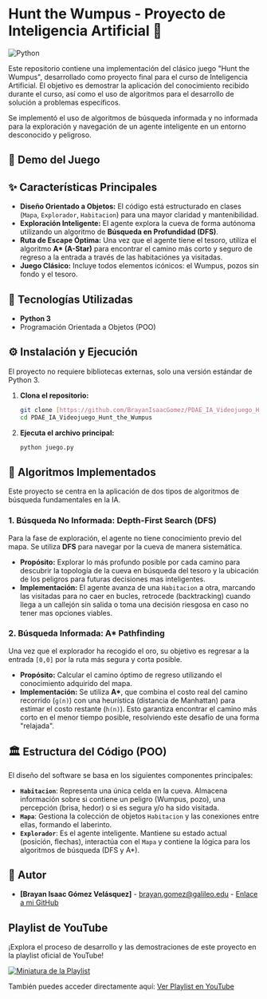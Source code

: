 #  Hunt the Wumpus - Proyecto de Inteligencia Artificial 🏹

![Python](https://img.shields.io/badge/Python-3.9%2B-blue?style=for-the-badge&logo=python)

Este repositorio contiene una implementación del clásico juego "Hunt the Wumpus", desarrollado como proyecto final para el curso de Inteligencia Artificial. El objetivo es demostrar la aplicación del conocimiento recibido durante el curso, así como el uso de algoritmos para el desarrollo de solución a problemas específicos.

Se implementó el uso de algoritmos de búsqueda informada y no informada para la exploración y navegación de un agente inteligente en un entorno desconocido y peligroso.

## 🎯 Demo del Juego


## ✨ Características Principales

* **Diseño Orientado a Objetos:** El código está estructurado en clases (`Mapa`, `Explorador`, `Habitacion`) para una mayor claridad y mantenibilidad.
* **Exploración Inteligente:** El agente explora la cueva de forma autónoma utilizando un algoritmo de **Búsqueda en Profundidad (DFS)**.
* **Ruta de Escape Óptima:** Una vez que el agente tiene el tesoro, utiliza el algoritmo **A\* (A-Star)** para encontrar el camino más corto y seguro de regreso a la entrada a través de las habitaciónes ya visitadas.
* **Juego Clásico:** Incluye todos elementos icónicos: el Wumpus, pozos sin fondo y el tesoro.

## 🐍 Tecnologías Utilizadas

* **Python 3**
* Programación Orientada a Objetos (POO)

## ⚙️ Instalación y Ejecución

El proyecto no requiere bibliotecas externas, solo una versión estándar de Python 3.

1.  **Clona el repositorio:**
    ```bash
    git clone [https://github.com/BrayanIsaacGomez/PDAE_IA_Videojuego_Hunt_the_Wumpus.git](https://github.com/BrayanIsaacGomez/PDAE_IA_Videojuego_Hunt_the_Wumpus.git)
    cd PDAE_IA_Videojuego_Hunt_the_Wumpus
    ```

2.  **Ejecuta el archivo principal:**
    ```bash
    python juego.py
    ```

## 🧠 Algoritmos Implementados

Este proyecto se centra en la aplicación de dos tipos de algoritmos de búsqueda fundamentales en la IA.

### 1. Búsqueda No Informada: Depth-First Search (DFS)

Para la fase de exploración, el agente no tiene conocimiento previo del mapa. Se utiliza **DFS** para navegar por la cueva de manera sistemática.

* **Propósito:** Explorar lo más profundo posible por cada camino para descubrir la topología de la cueva en búsqueda del tesoro y la ubicación de los peligros para futuras decisiones mas inteligentes.
* **Implementación:** El agente avanza de una `Habitacion` a otra, marcando las visitadas para no caer en bucles, retrocede (backtracking) cuando llega a un callejón sin salida o toma una decisión riesgosa en caso no tener mas opciones viables.

### 2. Búsqueda Informada: A\* Pathfinding

Una vez que el explorador ha recogido el oro, su objetivo es regresar a la entrada `[0,0]` por la ruta más segura y corta posible.

* **Propósito:** Calcular el camino óptimo de regreso utilizando el conocimiento adquirido del mapa.
* **Implementación:** Se utiliza **A\***, que combina el costo real del camino recorrido (`g(n)`) con una heurística (distancia de Manhattan) para estimar el costo restante (`h(n)`). Esto garantiza encontrar el camino más corto en el menor tiempo posible, resolviendo este desafío de una forma "relajada".

## 🏛️ Estructura del Código (POO)

El diseño del software se basa en los siguientes componentes principales:

* **`Habitacion`**: Representa una única celda en la cueva. Almacena información sobre si contiene un peligro (Wumpus, pozo), una percepción (brisa, hedor) o si es segura y/o ha sido visitada.
* **`Mapa`**: Gestiona la colección de objetos `Habitacion` y las conexiones entre ellas, formando el laberinto.
* **`Explorador`**: Es el agente inteligente. Mantiene su estado actual (posición, flechas), interactúa con el `Mapa` y contiene la lógica para los algoritmos de búsqueda (DFS y A\*).

## 👤 Autor

* **[Brayan Isaac Gómez Velásquez]** - [brayan.gomez@galileo.edu](brayan.gomez@galileo.edu) - [Enlace a mi GitHub](https://github.com/BrayanIsaacGomez)


## Playlist de YouTube

¡Explora el proceso de desarrollo y las demostraciones de este proyecto en la playlist oficial de YouTube!

[![Miniatura de la Playlist](https://i.ytimg.com/pl_c/PLp0enpagyuznbeSGIcl1MefFM5z9PsUIg/studio_square_thumbnail.jpg?sqp=COSkxcYG-oaymwEICKoDEPABSFqi85f_AwYI5b7FxgY=&rs=AOn4CLAKL04mwZ3IoMbOLB-BFtaun5QwCw)](https://www.youtube.com/playlist?list=PLp0enpagyuznbeSGIcl1MefFM5z9PsUIg)

También puedes acceder directamente aquí: [Ver Playlist en YouTube](https://www.youtube.com/playlist?list=PLp0enpagyuznbeSGIcl1MefFM5z9PsUIg)
